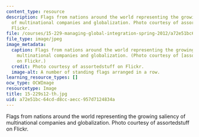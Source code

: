 ```yaml
---
content_type: resource
description: Flags from nations around the world representing the growing saliency
  of multinational companies and globalization. Photo courtesy of assortedstuff on
  Flickr.
file: /courses/15-229-managing-global-integration-spring-2012/a72e51bc64cdd8ccaecc957d7124834a_15-229s12-th.jpg
file_type: image/jpeg
image_metadata:
  caption: Flags from nations around the world representing the growing saliency of
    multinational companies and globalization. (Photo courtesy of [assortedstuff](http://www.flickr.com/photos/assortedstuff/7075229683/)
    on Flickr.)
  credit: Photo courtesy of assortedstuff on Flickr.
  image-alt: A number of standing flags arranged in a row.
learning_resource_types: []
ocw_type: OCWImage
resourcetype: Image
title: 15-229s12-th.jpg
uid: a72e51bc-64cd-d8cc-aecc-957d7124834a
---
```

Flags from nations around the world representing the growing saliency of multinational companies and globalization. Photo courtesy of assortedstuff on Flickr.

